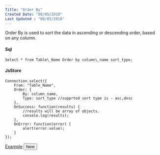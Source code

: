 ```yaml
---
Title: "Order By"
Created Date: "08/05/2018"
Last Updated : "08/05/2018"
---
```


Order By is used to sort the data in ascending or descending order, based on any column.

#### Sql

```
Select * from Table\_Name Order by column\_name sort_type;
```

#### JsStore

```
Connection.select({
    From: "Table_Name",
    Order: {
        By: column_name,
        Type: sort_type //supprted sort type is - asc,desc
    },
    OnSuccess: function(results) {
        //results will be array of objects.
        console.log(results);
    },
    OnError: function(error) {
        alert(error.value);
    }
});
```

<p class="margin-top-40px center-align">
    <a class="btn info" target="_blank" href="/example/order_by">Example</a>
    <button class="btn info btnNext">Next</button>
</p>